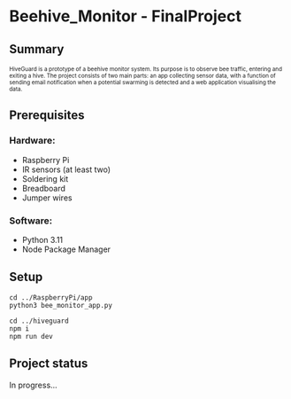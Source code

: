 <h1>Beehive_Monitor - FinalProject</h1>

<h2>Summary</h2>
<p style="font-size:10px">HiveGuard is a prototype of a beehive monitor system. Its purpose is to observe bee traffic, entering and exiting a hive. The project consists of two main parts: an app collecting sensor data, with a function of sending email notification when a potential swarming is detected and a web application visualising the data.</p>

<h2>Prerequisites</h2>
<h3>Hardware:</h3>
<ul>
  <li>Raspberry Pi</li>
  <li>IR sensors (at least two)</li>
  <li>Soldering kit</li>
  <li>Breadboard</li>
  <li>Jumper wires</li>
</ul>
<h3>Software:</h3>
<ul>
  <li>Python 3.11</li>
  <li>Node Package Manager</li>
</ul>

<h2>Setup</h2>

```
cd ../RaspberryPi/app
python3 bee_monitor_app.py
```

```
cd ../hiveguard
npm i
npm run dev
```

<h2>Project status</h2>
<p>In progress...</p>
